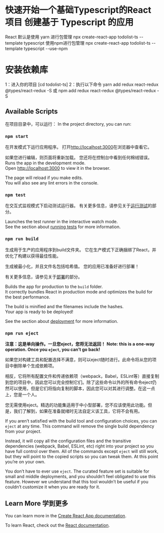 # 快速开始一个基础Typescript的React项目 创建基于 Typescript 的应用

  React 默认是使用 yarn 进行包管理   npx create-react-app todolist-ts --template typescript
  使用npm进行包管理 npx create-react-app todolist-ts --template typescript --use-npm

# 安装依赖库 
1：进入你的项目 [cd todolist-ts]
2：执行以下命令
    yarn add redux react-redux @types/react-redux -S
    或 
    npm add redux react-redux @types/react-redux -S

## Available Scripts 

在项目目录中，可以运行：
In the project directory, you can run: 

### `npm start`
在开发模式下运行应用程序。
打开[http://localhost:3000](http://localhost:3000)在浏览器中查看它。

如果您进行编辑，则页面将重新加载。
您还将在控制台中看到任何棉绒错误。
Runs the app in the development mode.\
Open [http://localhost:3000](http://localhost:3000) to view it in the browser.

The page will reload if you make edits.\
You will also see any lint errors in the console.

### `npm test`

在交互式监视模式下启动测试运行器。
有关更多信息，请参见关于[运行测试](https://facebook.github.io/create-react-app/docs/running-tests)的部分。

Launches the test runner in the interactive watch mode.\
See the section about [running tests](https://facebook.github.io/create-react-app/docs/running-tests) for more information.

### `npm run build`

生成用于生产的应用程序到build文件夹。
它在生产模式下正确捆绑了React，并优化了构建以获得最佳性能。

生成被最小化，并且文件名包括哈希值。
您的应用已准备好进行部署！

有关更多信息，请参见关于[部署](https://facebook.github.io/create-react-app/docs/deployment)的部分。

Builds the app for production to the `build` folder.\
It correctly bundles React in production mode and optimizes the build for the best performance.

The build is minified and the filenames include the hashes.\
Your app is ready to be deployed!

See the section about [deployment](https://facebook.github.io/create-react-app/docs/deployment) for more information.

### `npm run eject`

**注意：这是单向操作。一旦您eject，您将无法返回！**
**Note: this is a one-way operation. Once you `eject`, you can’t go back!**

如果您对构建工具和配置选择不满意，则可以eject随时进行。此命令将从您的项目中删除单个生成依赖项。

相反，它将所有配置文件和传递依赖项（webpack，Babel，ESLint等）直接复制到您的项目中，因此您可以完全控制它们。除了这些命令以外的所有命令eject仍然可以使用，但是它们将指向复制的脚本，因此您可以对其进行调整。在这一点上，您是一个人。

您无需使用eject。精选的功能集适用于中小型部署，您不应该使用此功能。但是，我们了解到，如果在准备就绪时无法自定义该工具，它将不会有用。

If you aren’t satisfied with the build tool and configuration choices, you can `eject` at any time. This command will remove the single build dependency from your project.

Instead, it will copy all the configuration files and the transitive dependencies (webpack, Babel, ESLint, etc) right into your project so you have full control over them. All of the commands except `eject` will still work, but they will point to the copied scripts so you can tweak them. At this point you’re on your own.

You don’t have to ever use `eject`. The curated feature set is suitable for small and middle deployments, and you shouldn’t feel obligated to use this feature. However we understand that this tool wouldn’t be useful if you couldn’t customize it when you are ready for it.

## Learn More 学到更多

You can learn more in the [Create React App documentation](https://facebook.github.io/create-react-app/docs/getting-started).

To learn React, check out the [React documentation](https://reactjs.org/).
